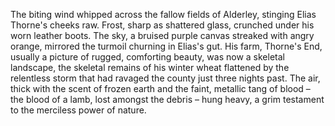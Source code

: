 The biting wind whipped across the fallow fields of Alderley, stinging Elias Thorne's cheeks raw.  Frost, sharp as shattered glass, crunched under his worn leather boots.  The sky, a bruised purple canvas streaked with angry orange, mirrored the turmoil churning in Elias's gut.  His farm, Thorne's End, usually a picture of rugged, comforting beauty, was now a skeletal landscape, the skeletal remains of his winter wheat flattened by the relentless storm that had ravaged the county just three nights past.  The air, thick with the scent of frozen earth and the faint, metallic tang of blood – the blood of a lamb, lost amongst the debris – hung heavy, a grim testament to the merciless power of nature.
